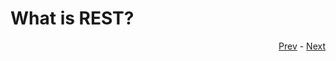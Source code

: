 # What is REST?

<div align="right">
   
   [Prev](what_is_an_api.md) - [Next](what_is_REST.md)
</div>